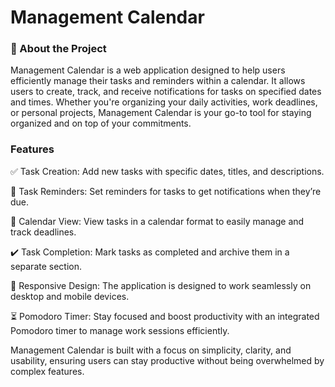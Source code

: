 # Management Calendar
### 🚀 About the Project
Management Calendar is a web application designed to help users efficiently manage their tasks and reminders within a calendar. It allows users to create, track, and receive notifications for tasks on specified dates and times. Whether you're organizing your daily activities, work deadlines, or personal projects, Management Calendar is your go-to tool for staying organized and on top of your commitments.

### Features
✅ Task Creation: Add new tasks with specific dates, titles, and descriptions.

🔔 Task Reminders: Set reminders for tasks to get notifications when they’re due.

📅 Calendar View: View tasks in a calendar format to easily manage and track deadlines.

✔️ Task Completion: Mark tasks as completed and archive them in a separate section.

📱 Responsive Design: The application is designed to work seamlessly on desktop and mobile devices.

⏳ Pomodoro Timer: Stay focused and boost productivity with an integrated Pomodoro timer to manage work sessions efficiently.

Management Calendar is built with a focus on simplicity, clarity, and usability, ensuring users can stay productive without being overwhelmed by complex features.
